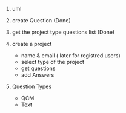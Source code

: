 1. uml
2. create Question   (Done)
3. get the project type questions list (Done)
4. create a project
   - name & email ( later for registred users)
   - select type of the project
   - get questions
   - add Answers 

5. Question Types
   - QCM
   - Text